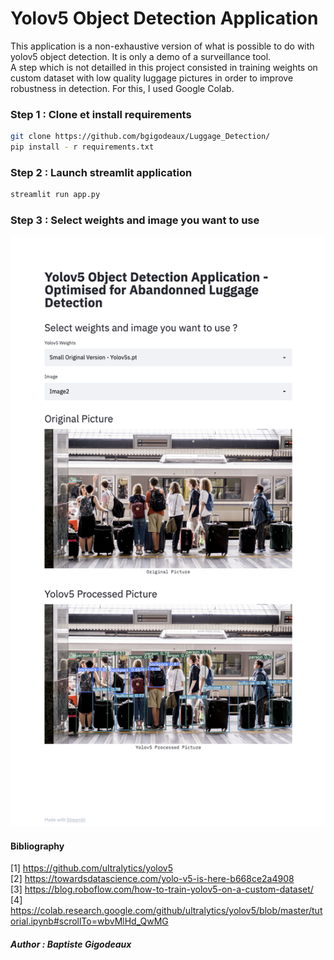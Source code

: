 # Yolov5 Object Detection Application 

This application is a non-exhaustive version of what is possible to do with yolov5 object detection. It is only a demo of a surveillance tool. \
A step which is not detailled in this project consisted in training weights on custom dataset with low quality luggage pictures in order to improve robustness in detection. For this, I used Google Colab. 

### Step 1 : Clone et install requirements
```bash
git clone https://github.com/bgigodeaux/Luggage_Detection/
pip install - r requirements.txt
```

### Step 2 : Launch streamlit application 
```bash
streamlit run app.py
```

### Step 3 : Select weights and image you want to use
![Streamlit App](./demo.png)


#### Bibliography 
[1] https://github.com/ultralytics/yolov5 \
[2] https://towardsdatascience.com/yolo-v5-is-here-b668ce2a4908 \
[3] https://blog.roboflow.com/how-to-train-yolov5-on-a-custom-dataset/ \
[4] https://colab.research.google.com/github/ultralytics/yolov5/blob/master/tutorial.ipynb#scrollTo=wbvMlHd_QwMG


##### Author : Baptiste Gigodeaux 
